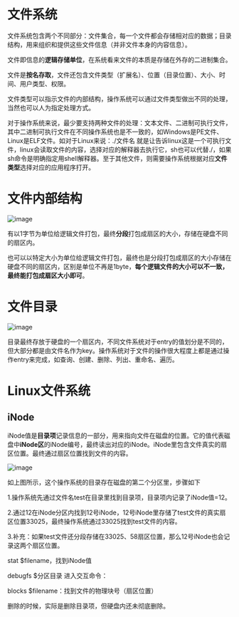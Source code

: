 # 文件系统

文件系统包含两个不同部分：文件集合，每一个文件都会存储相对应的数据；目录结构，用来组织和提供这些文件信息（并非文件本身的内容信息）。

文件即信息的**逻辑存储单位**，在系统看来文件的本质是存储在外存的二进制集合。

文件是**按名存取**，文件还包含文件类型（扩展名）、位置（目录位置）、大小、时间、用户类型、权限。

文件类型可以指示文件的内部结构，操作系统可以通过文件类型做出不同的处理，当然也可以人为指定处理方式。

对于操作系统来说，最少要支持两种文件的处理：文本文件、二进制可执行文件，其中二进制可执行文件在不同操作系统也是不一致的，如Windows是PE文件、Linux是ELF文件。如对于Linux来说：./文件名 就是让告诉linux这是一个可执行文件，linux会读取文件的内容，选择对应的解释器去执行它，sh也可以代替./，如果sh命令是明确指定用shell解释器。至于其他文件，则需要操作系统根据对应**文件类型**选择对应的应用程序打开。

# 文件内部结构

![image](https://user-images.githubusercontent.com/48977889/149881725-0134789f-660c-48d7-9647-74a569b59ffc.png)

有以1字节为单位给逻辑文件打包，最终**分段**打包成扇区的大小，存储在硬盘不同的扇区内。

也可以以特定大小为单位给逻辑文件打包，最终也是分段打包成扇区的大小存储在硬盘不同的扇区内，区别是单位不再是1byte，**每个逻辑文件的大小可以不一致，最终能打包成扇区大小即可**。

# 文件目录

![image](https://user-images.githubusercontent.com/48977889/149881595-f8a9eff5-ac93-4c49-bc2b-95771465486d.png)

目录最终存放于硬盘的一个扇区内，不同文件系统对于entry的值划分是不同的，但大部分都是由文件名作为key。操作系统对于文件的操作很大程度上都是通过操作entry来完成，如查询、创建、删除、列出、重命名、遍历。

# Linux文件系统

## iNode

iNode值是**目录项**记录信息的一部分，用来指向文件在磁盘的位置。它的值代表磁盘中**iNode区**的iNode编号，最终读出对应的iNode。iNode里包含文件真实的扇区位置。最终通过扇区位置找到文件的内容。

![image](https://user-images.githubusercontent.com/48977889/149882280-87aa18b2-f216-4821-864d-3d59b046bec6.png)

如上图所示，这个操作系统的目录存在磁盘的第二个分区里，步骤如下

1.操作系统先通过文件名test在目录里找到目录项，目录项内记录了iNode值=12。

2.通过12在iNode分区内找到12号iNode，12号iNode里存储了test文件的真实扇区位置33025，最终操作系统通过33025找到test文件的内容。

3.补充：如果test文件还分段存储在33025、58扇区位置，那么12号iNode也会记录这两个扇区位置。

stat $filename，找到iNode值

debugfs $分区目录 进入交互命令：

blocks $filename：找到文件的物理块号（扇区位置）

删除的时候，实际是删除目录项，但硬盘内还未彻底删除。